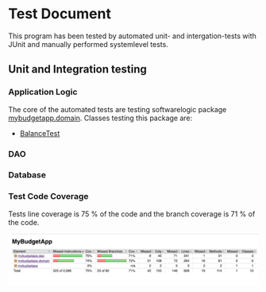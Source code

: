# Test Document

This program has been tested by automated unit- and intergation-tests with JUnit and manually performed systemlevel tests.

## Unit and Integration testing
### Application Logic

The core of the automated tests are testing softwarelogic package [mybudgetapp.domain](https://github.com/sainioan/gitRep/tree/master/MyBudgetApp/MyBudgetApp/src/main/java/mybudgetapp/domain). Classes testing this package are:

- [BalanceTest](https://github.com/sainioan/gitRep/blob/master/MyBudgetApp/MyBudgetApp/src/test/java/mybudgetapp/domain/BalanceTest.java)
### DAO
### Database

### Test Code Coverage
Tests line coverage is 75 % of the code and the branch coverage is 71 % of the code.

<img src="https://github.com/sainioan/gitRep/blob/master/pictures/jacocoReport.png">
